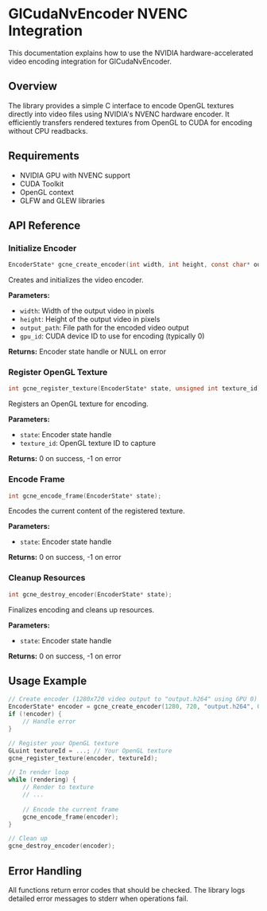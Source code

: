 # GlCudaNvEncoder NVENC Integration

This documentation explains how to use the NVIDIA hardware-accelerated video encoding integration for GlCudaNvEncoder.

## Overview

The library provides a simple C interface to encode OpenGL textures directly into video files using NVIDIA's NVENC hardware encoder. It efficiently transfers rendered textures from OpenGL to CUDA for encoding without CPU readbacks.

## Requirements

- NVIDIA GPU with NVENC support
- CUDA Toolkit
- OpenGL context
- GLFW and GLEW libraries

## API Reference

### Initialize Encoder

```c
EncoderState* gcne_create_encoder(int width, int height, const char* output_path, int gpu_id);
```

Creates and initializes the video encoder.

**Parameters:**
- `width`: Width of the output video in pixels
- `height`: Height of the output video in pixels
- `output_path`: File path for the encoded video output
- `gpu_id`: CUDA device ID to use for encoding (typically 0)

**Returns:** Encoder state handle or NULL on error

### Register OpenGL Texture

```c
int gcne_register_texture(EncoderState* state, unsigned int texture_id);
```

Registers an OpenGL texture for encoding.

**Parameters:**
- `state`: Encoder state handle
- `texture_id`: OpenGL texture ID to capture

**Returns:** 0 on success, -1 on error

### Encode Frame

```c
int gcne_encode_frame(EncoderState* state);
```

Encodes the current content of the registered texture.

**Parameters:**
- `state`: Encoder state handle

**Returns:** 0 on success, -1 on error

### Cleanup Resources

```c
int gcne_destroy_encoder(EncoderState* state);
```

Finalizes encoding and cleans up resources.

**Parameters:**
- `state`: Encoder state handle

**Returns:** 0 on success, -1 on error

## Usage Example

```c
// Create encoder (1280x720 video output to "output.h264" using GPU 0)
EncoderState* encoder = gcne_create_encoder(1280, 720, "output.h264", 0);
if (!encoder) {
	// Handle error
}

// Register your OpenGL texture
GLuint textureId = ...; // Your OpenGL texture
gcne_register_texture(encoder, textureId);

// In render loop
while (rendering) {
	// Render to texture
	// ...
	
	// Encode the current frame
	gcne_encode_frame(encoder);
}

// Clean up
gcne_destroy_encoder(encoder);
```

## Error Handling

All functions return error codes that should be checked. The library logs detailed error messages to stderr when operations fail.